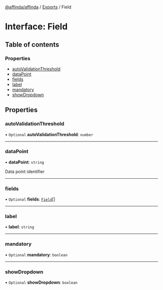 [@affinda/affinda](../README.md) / [Exports](../modules.md) / Field

# Interface: Field

## Table of contents

### Properties

- [autoValidationThreshold](Field.md#autovalidationthreshold)
- [dataPoint](Field.md#datapoint)
- [fields](Field.md#fields)
- [label](Field.md#label)
- [mandatory](Field.md#mandatory)
- [showDropdown](Field.md#showdropdown)

## Properties

### autoValidationThreshold

• `Optional` **autoValidationThreshold**: `number`

___

### dataPoint

• **dataPoint**: `string`

Data point identifier

___

### fields

• `Optional` **fields**: [`Field`](Field.md)[]

___

### label

• **label**: `string`

___

### mandatory

• `Optional` **mandatory**: `boolean`

___

### showDropdown

• `Optional` **showDropdown**: `boolean`
